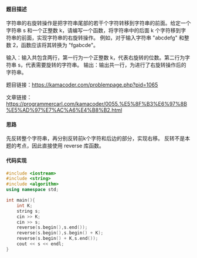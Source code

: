 #### 题目描述

字符串的右旋转操作是把字符串尾部的若干个字符转移到字符串的前面。给定一个字符串 s 和一个正整数 k，请编写一个函数，将字符串中的后面 k 个字符移到字符串的前面，实现字符串的右旋转操作。
例如，对于输入字符串 "abcdefg" 和整数 2，函数应该将其转换为 "fgabcde"。

输入：输入共包含两行，第一行为一个正整数 k，代表右旋转的位数。第二行为字符串 s，代表需要旋转的字符串。
输出：输出共一行，为进行了右旋转操作后的字符串。

题目链接：https://kamacoder.com/problempage.php?pid=1065

文章链接：https://programmercarl.com/kamacoder/0055.%E5%8F%B3%E6%97%8B%E5%AD%97%E7%AC%A6%E4%B8%B2.html

#### 思路

先反转整个字符串，再分别反转前k个字符和后边的部分，实现右移。
反转不是本题的考点，因此直接使用 reverse 库函数。

#### 代码实现

```c++
#include <iostream>
#include <string>
#include <algorithm>
using namespace std;

int main(){
    int K;
    string s;
    cin >> K;
    cin >> s;
    reverse(s.begin(),s.end());
    reverse(s.begin(),s.begin() + K);
    reverse(s.begin() + K,s.end());
    cout << s << endl;
}
```

